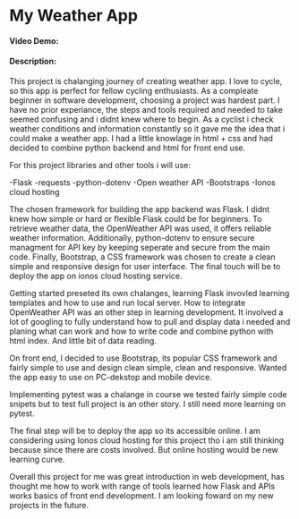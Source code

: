 # My Weather App
#### Video Demo:  <URL HERE>
#### Description:

This project is chalanging journey of creating weather app. I love to cycle, so this app is perfect for fellow cycling enthusiasts. As a compleate beginner in software development, choosing a project was hardest part. I have no prior experiance, the steps and tools required and needed to take seemed confusing and i didnt knew where to begin. As a cyclist i check weather conditions and information constantly so it gave me the idea that i could make a weather app. I had a little knowlage in html + css and had decided to combine python backend and html for front end use.

For this project libraries and other tools i will use:

-Flask
-requests
-python-dotenv
-Open weather API
-Bootstraps
-Ionos cloud hosting

The chosen framework for building the app backend was Flask. I didnt knew how simple or hard or flexible Flask could be for beginners. To retrieve weather data, the OpenWeather API was used, it offers reliable weather information. Additionally, python-dotenv to ensure secure managment for API key by keeping seperate and secure from the main code. Finally, Bootstrap, a CSS framework was chosen to create a clean simple and responsive design for user interface. The final touch will be to deploy the app on ionos cloud hosting service.

Getting started preseted its own chalanges, learning Flask invovled learning templates and how to use and run local server. How to integrate OpenWeather API was an other step in learning development. It involved a lot of googling to fully understand how to pull and display data i needed and planing what can work and how to write code and combine python with html index. And little bit of data reading.

On front end, I decided to use Bootstrap, its popular CSS framework and fairly simple to use and design clean simple, clean and responsive. Wanted the app easy to use on PC-dekstop and mobile device.

Implementing pytest was a chalange in course we tested fairly simple code snipets but to test full project is an other story. I still need more learning on pytest.

The final step will be to deploy the app so its accessible online. I am considering using Ionos cloud hosting for this project tho i am still thinking because since there are costs involved. But online hosting would be new learning curve.

Overall this project for me was great introduction in web development, has thought me how to work with range of tools learned how Flask and APIs works basics of front end development. I am looking foward on my new projects in the future.